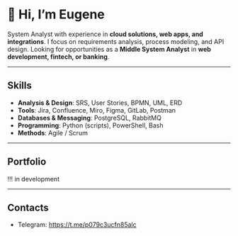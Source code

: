 # 👋 Hi, I’m Eugene

System Analyst with experience in **cloud solutions, web apps, and integrations**.
I focus on requirements analysis, process modeling, and API design.
Looking for opportunities as a **Middle System Analyst** in **web development, fintech, or banking**.

---

## Skills

* **Analysis & Design**: SRS, User Stories, BPMN, UML, ERD
* **Tools**: Jira, Confluence, Miro, Figma, GitLab, Postman
* **Databases & Messaging**: PostgreSQL, RabbitMQ
* **Programming**: Python (scripts), PowerShell, Bash
* **Methods**: Agile / Scrum

---

## Portfolio
!!! in development

---

## Contacts

* Telegram: https://t.me/p079c3ucfn85alc
